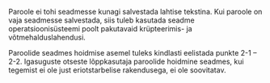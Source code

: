 Paroole ei tohi seadmesse kunagi salvestada lahtise tekstina. Kui paroole on
vaja seadmesse salvestada, siis tuleb kasutada seadme operatsioonisüsteemi poolt
pakutavaid krüpteerimis- ja võtmehalduslahendusi.

Paroolide seadmes hoidmise asemel tuleks kindlasti eelistada punkte 2-1 – 2-2.
Igasuguste otseste lõppkasutaja paroolide hoidmine seadmes, kui tegemist ei ole
just eriotstarbelise rakendusega, ei ole soovitatav.
